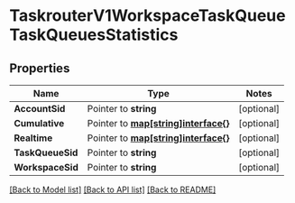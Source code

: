 # TaskrouterV1WorkspaceTaskQueueTaskQueuesStatistics

## Properties
Name | Type | Notes
------------ | ------------- | -------------
**AccountSid** | Pointer to **string** | [optional] 
**Cumulative** | Pointer to [**map[string]interface{}**](.md) | [optional] 
**Realtime** | Pointer to [**map[string]interface{}**](.md) | [optional] 
**TaskQueueSid** | Pointer to **string** | [optional] 
**WorkspaceSid** | Pointer to **string** | [optional] 

[[Back to Model list]](../README.md#documentation-for-models) [[Back to API list]](../README.md#documentation-for-api-endpoints) [[Back to README]](../README.md)


